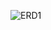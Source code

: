 ![ERD1](https://github.com/Karox1234/ToDoApp/assets/150118117/58df63d2-f57b-49f7-9d82-41bb77d69aeb)
